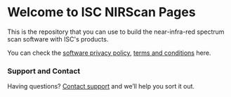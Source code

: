 # Welcome to ISC NIRScan Pages

This is the repository that you can use to build the near-infra-red spectrum scan software with ISC's products.

You can check the [software privacy policy](https://innospectra.github.io/ISC_NIRScan_Win_Winform_GUI/Privacy_Policy.html), [terms and conditions](https://innospectra.github.io/ISC_NIRScan_Win_Winform_GUI/Terms_Conditions.html) here.


### Support and Contact

Having questions? [Contact support](mailto://jeremy.hsieh@inno-spectra.com) and we’ll help you sort it out.
